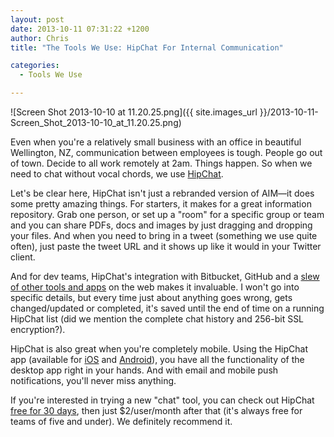 ```yaml
---
layout: post
date: 2013-10-11 07:31:22 +1200
author: Chris
title: "The Tools We Use: HipChat For Internal Communication"

categories:
  - Tools We Use

---
```


![Screen Shot 2013-10-10 at 11.20.25.png]({{ site.images_url }}/2013-10-11-Screen_Shot_2013-10-10_at_11.20.25.png)

<!-- excerpt -->

Even when you're a relatively small business with an office in beautiful Wellington, NZ, communication between employees is tough. People go out of town. Decide to all work remotely at 2am. Things happen. So when we need to chat without vocal chords, we use [HipChat](https://www.hipchat.com/).

<!-- /excerpt --> 

Let's be clear here, HipChat isn't just a rebranded version of AIM—it does some pretty amazing things. For starters, it makes for a great information repository. Grab one person, or set up a "room" for a specific group or team and you can share PDFs, docs and images by just dragging and dropping your files. And when you need to bring in a tweet (something we use quite often), just paste the tweet URL and it shows up like it would in your Twitter client.

And for dev teams, HipChat's integration with Bitbucket, GitHub and a [slew of other tools and apps](http://help.hipchat.com/knowledgebase/topics/10037-integrations) on the web makes it invaluable. I won't go into specific details, but every time just about anything goes wrong, gets changed/updated or completed, it's saved until the end of time on a running HipChat list (did we mention the complete chat history and 256-bit SSL encryption?).

HipChat is also great when you're completely mobile. Using the HipChat app (available for [iOS](https://itunes.apple.com/us/app/hipchat/id418168984?mt=8) and [Android](https://play.google.com/store/apps/details?id=com.hipchat&hl=en)), you have all the functionality of the desktop app right in your hands. And with email and mobile push notifications, you'll never miss anything. 

If you're interested in trying a new "chat" tool, you can check out HipChat [free for 30 days](https://www.hipchat.com/pricing), then just $2/user/month after that (it's always free for teams of five and under). We definitely recommend it.
